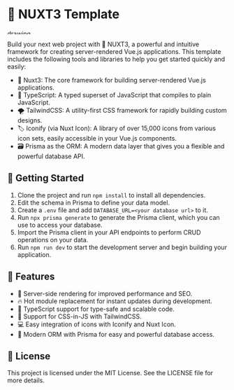 🚀 NUXT3 Template
=================

<img src="https://images.unsplash.com/photo-1617957718587-60a442884bee" alt="drawing" style="height:10px; width:100vw"/>

Build your next web project with 💪 NUXT3, a powerful and intuitive framework for creating server-rendered Vue.js applications. This template includes the following tools and libraries to help you get started quickly and easily:

-   🌟 Nuxt3: The core framework for building server-rendered Vue.js applications.
-   💎 TypeScript: A typed superset of JavaScript that compiles to plain JavaScript.
-   🌪 TailwindCSS: A utility-first CSS framework for rapidly building custom designs.
-   🏷 Iconify (via Nuxt Icon): A library of over 15,000 icons from various icon sets, easily accessible in your Vue.js components.
-   🗃 Prisma as the ORM: A modern data layer that gives you a flexible and powerful database API.

📑 Getting Started
------------------

1.  Clone the project and run `npm install` to install all dependencies.
2.  Edit the schema in Prisma to define your data model.
3.  Create a `.env` file and add `DATABASE_URL=<your database url>` to it.
4.  Run `npx prisma generate` to generate the Prisma client, which you can use to access your database.
5.  Import the Prisma client in your API endpoints to perform CRUD operations on your data.
6.  Run `npm run dev` to start the development server and begin building your application.

🎉 Features
-----------

-   📡 Server-side rendering for improved performance and SEO.
-   🔥 Hot module replacement for instant updates during development.
-   📝 TypeScript support for type-safe and scalable code.
-   💅 Support for CSS-in-JS with TailwindCSS.
-   💻 Easy integration of icons with Iconify and Nuxt Icon.
-   💾 Modern ORM with Prisma for easy and powerful database access.

📜 License
----------

This project is licensed under the MIT License. See the LICENSE file for more details.
